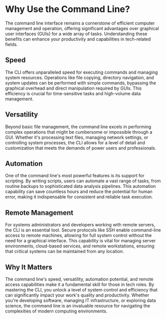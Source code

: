 # Why Use the Command Line?

The command line interface remains a cornerstone of efficient computer management and operation, offering significant advantages over graphical user interfaces (GUIs) for a wide array of tasks. Understanding these benefits can enhance your productivity and capabilities in tech-related fields.

## Speed

The CLI offers unparalleled speed for executing commands and managing system resources. Operations like file copying, directory navigation, and system updates can be performed with simple commands, bypassing the graphical overhead and direct manipulation required by GUIs. This efficiency is crucial for time-sensitive tasks and high-volume data management.

## Versatility

Beyond basic file management, the command line excels in performing complex operations that might be cumbersome or impossible through a GUI. Whether it's processing text files, managing network settings, or controlling system processes, the CLI allows for a level of detail and customization that meets the demands of power users and professionals.

## Automation

One of the command line's most powerful features is its support for scripting. By writing scripts, users can automate a vast range of tasks, from routine backups to sophisticated data analysis pipelines. This automation capability can save countless hours and reduce the potential for human error, making it indispensable for consistent and reliable task execution.

## Remote Management

For systems administrators and developers working with remote servers, the CLI is an essential tool. Secure protocols like SSH enable command-line access to remote machines, allowing for full system control without the need for a graphical interface. This capability is vital for managing server environments, cloud-based services, and remote workstations, ensuring that critical systems can be maintained from any location.

## Why It Matters

The command line's speed, versatility, automation potential, and remote access capabilities make it a fundamental skill for those in tech roles. By mastering the CLI, you unlock a level of system control and efficiency that can significantly impact your work's quality and productivity. Whether you're developing software, managing IT infrastructure, or exploring data science, the command line is an invaluable resource for navigating the complexities of modern computing environments.